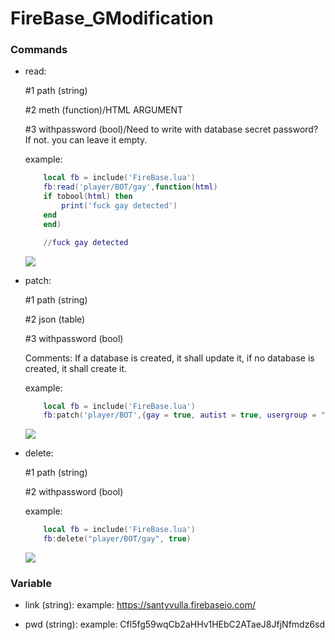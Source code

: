 
# FireBase_GModification

### Commands
* read:

	#1 path (string)
	
	#2 meth (function)/HTML ARGUMENT
	
	#3 withpassword (bool)/Need to write with database secret password? If not. you can leave it empty.

	example: 
	```lua
	    local fb = include('FireBase.lua')
	    fb:read('player/BOT/gay',function(html)
		if tobool(html) then
		    print('fuck gay detected')
		end
	    end)

	    //fuck gay detected
	```
	![](https://i.imgur.com/REk4Yhf.png)

* patch:

	#1 path (string)
	
	#2 json (table)
	
	#3 withpassword (bool)
	
	Comments: If a database is created, it shall update it, if no database is created, it shall create it.
	
	example: 
	```lua
	    local fb = include('FireBase.lua')
	    fb:patch('player/BOT',{gay = true, autist = true, usergroup = "superadmin"}, true)
	```
	![](https://i.imgur.com/9lo4Z3Q.png)

* delete:

	#1 path (string)
	
	#2 withpassword (bool) 

	example: 
	```lua
	    local fb = include('FireBase.lua')
	    fb:delete("player/BOT/gay", true)
	```
	![](https://i.imgur.com/O0iIzKP.png)
### Variable
* link (string): 
	example: https://santyvulla.firebaseio.com/

* pwd (string): 
	example: Cfl5fg59wqCb2aHHv1HEbC2ATaeJ8JfjNfmdz6sd
